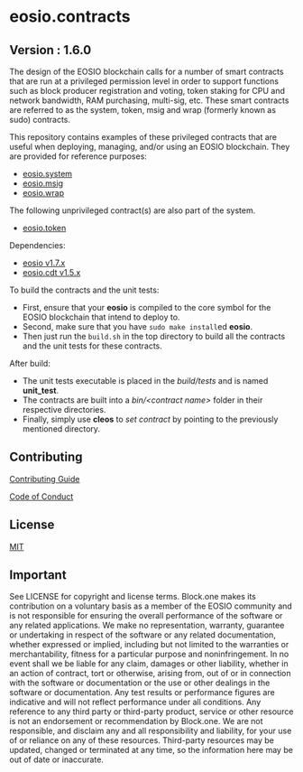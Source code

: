 # eosio.contracts

## Version : 1.6.0

The design of the EOSIO blockchain calls for a number of smart contracts that are run at a privileged permission level in order to support functions such as block producer registration and voting, token staking for CPU and network bandwidth, RAM purchasing, multi-sig, etc.  These smart contracts are referred to as the system, token, msig and wrap (formerly known as sudo) contracts.

This repository contains examples of these privileged contracts that are useful when deploying, managing, and/or using an EOSIO blockchain.  They are provided for reference purposes:

   * [eosio.system](https://github.com/EOSIO/eosio.contracts/tree/master/contracts/eosio.system)
   * [eosio.msig](https://github.com/eosio/eosio.contracts/tree/master/contracts/eosio.msig)
   * [eosio.wrap](https://github.com/eosio/eosio.contracts/tree/master/contracts/eosio.wrap)

The following unprivileged contract(s) are also part of the system.
   * [eosio.token](https://github.com/eosio/eosio.contracts/tree/master/contracts/eosio.token)

Dependencies:
* [eosio v1.7.x](https://github.com/EOSIO/eos/releases/tag/v1.7.0)
* [eosio.cdt v1.5.x](https://github.com/EOSIO/eosio.cdt/releases/tag/v1.5.0)

To build the contracts and the unit tests:
* First, ensure that your __eosio__ is compiled to the core symbol for the EOSIO blockchain that intend to deploy to.
* Second, make sure that you have ```sudo make install```ed __eosio__.
* Then just run the ```build.sh``` in the top directory to build all the contracts and the unit tests for these contracts.

After build:
* The unit tests executable is placed in the _build/tests_ and is named __unit_test__.
* The contracts are built into a _bin/\<contract name\>_ folder in their respective directories.
* Finally, simply use __cleos__ to _set contract_ by pointing to the previously mentioned directory.

## Contributing

[Contributing Guide](./CONTRIBUTING.md)

[Code of Conduct](./CONTRIBUTING.md#conduct)

## License

[MIT](./LICENSE)

## Important

See LICENSE for copyright and license terms.  Block.one makes its contribution on a voluntary basis as a member of the EOSIO community and is not responsible for ensuring the overall performance of the software or any related applications.  We make no representation, warranty, guarantee or undertaking in respect of the software or any related documentation, whether expressed or implied, including but not limited to the warranties or merchantability, fitness for a particular purpose and noninfringement. In no event shall we be liable for any claim, damages or other liability, whether in an action of contract, tort or otherwise, arising from, out of or in connection with the software or documentation or the use or other dealings in the software or documentation.  Any test results or performance figures are indicative and will not reflect performance under all conditions.  Any reference to any third party or third-party product, service or other resource is not an endorsement or recommendation by Block.one.  We are not responsible, and disclaim any and all responsibility and liability, for your use of or reliance on any of these resources. Third-party resources may be updated, changed or terminated at any time, so the information here may be out of date or inaccurate.
